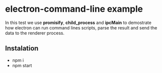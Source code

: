 # electron-command-line example

In this test we use **promisify**, **child_process** and **ipcMain** to demostrate how electron can run command lines scripts, parse the result and send the data to the renderer process.

## Instalation

- npm i
- npm start

